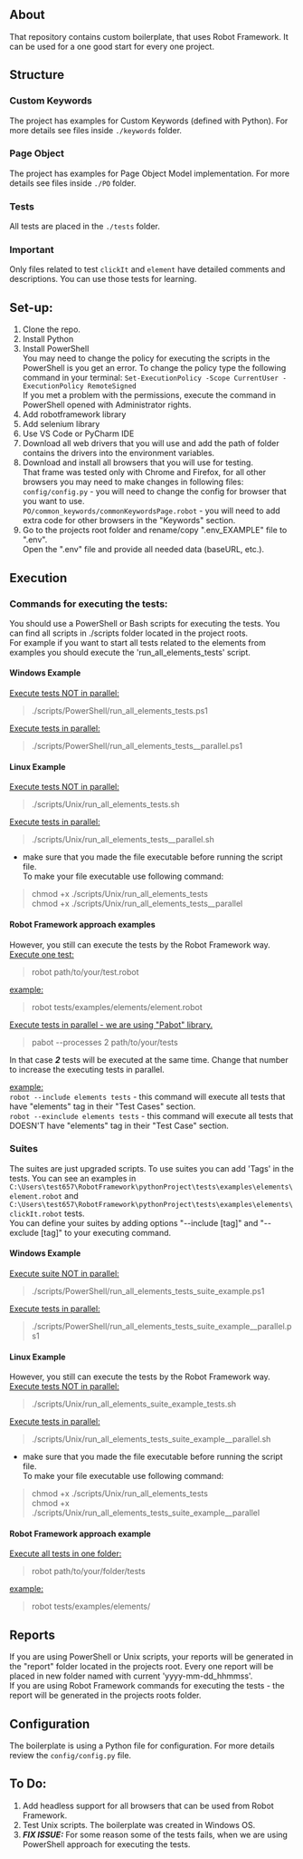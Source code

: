 ## About
That repository contains custom boilerplate, that uses Robot Framework. It can be used for a one good start for every one project.  

## Structure
### Custom Keywords
The project has examples for Custom Keywords (defined with Python). For more details see files inside ```./keywords``` folder.
### Page Object
The project has examples for Page Object Model implementation. For more details see files inside ```./PO``` folder.
### Tests
All tests are placed in the ```./tests``` folder.  
### Important
Only files related to test ```clickIt``` and ```element``` have detailed comments and descriptions. You can use those tests for learning.

## Set-up:
1. Clone the repo.
2. Install Python
3. Install PowerShell  
You may need to change the policy for executing the scripts in the PowerShell is you get an error. To change the policy type the following command in your terminal:
```Set-ExecutionPolicy -Scope CurrentUser -ExecutionPolicy RemoteSigned```  
If you met a problem with the permissions, execute the command in PowerShell opened with Administrator rights.
4. Add robotframework library
5. Add selenium library
6. Use VS Code or PyCharm IDE
7. Download all web drivers that you will use and add the path of folder contains the drivers into the environment variables.
8. Download and install all browsers that you will use for testing.  
That frame was tested only with Chrome and Firefox, for all other browsers you may need to make changes in following files:   
```config/config.py``` - you will need to change the config for browser that you want to use.  
```PO/common_keywords/commonKeywordsPage.robot``` - you will need to add extra code for other browsers in the "Keywords" section.
9. Go to the projects root folder and rename/copy ".env_EXAMPLE" file to ".env".  
Open the ".env" file and provide all needed data (baseURL, etc.).

## Execution

### Commands for executing the tests:
You should use a PowerShell or Bash scripts for executing the tests. You can find all scripts in ./scripts folder located in the project roots.  
For example if you want to start all tests related to the elements from examples you should execute the 'run_all_elements_tests' script.  
#### Windows Example
<ins>Execute tests NOT in parallel:</ins>
> ./scripts/PowerShell/run_all_elements_tests.ps1  

<ins>Execute tests in parallel:</ins>
> ./scripts/PowerShell/run_all_elements_tests__parallel.ps1  
#### Linux Example
<ins>Execute tests NOT in parallel:</ins>
> ./scripts/Unix/run_all_elements_tests.sh

<ins>Execute tests in parallel:</ins>
> ./scripts/Unix/run_all_elements_tests__parallel.sh
- make sure that you made the file executable before running the script file.  
To make your file executable use following command:
> chmod +x ./scripts/Unix/run_all_elements_tests  
> chmod +x ./scripts/Unix/run_all_elements_tests__parallel
#### Robot Framework approach examples
However, you still can execute the tests by the Robot Framework way.  
<ins>Execute one test:</ins>
> robot path/to/your/test.robot

<ins>example:</ins>
> robot tests/examples/elements/element.robot 

<ins>Execute tests in parallel - we are using "Pabot" library.</ins>
> pabot --processes 2 path/to/your/tests

In that case ***2*** tests will be executed at the same time. Change that number to increase the executing tests in parallel.

<ins>example:</ins>  
```robot --include elements tests``` - this command will execute all tests that have "elements" tag in their "Test Cases" section.  
```robot --exinclude elements tests``` - this command will execute all tests that DOESN'T have "elements" tag in their "Test Case" section.

### Suites
The suites are just upgraded scripts. To use suites you can add 'Tags' in the tests. You can see an examples in ```C:\Users\test657\RobotFramework\pythonProject\tests\examples\elements\element.robot``` and ```C:\Users\test657\RobotFramework\pythonProject\tests\examples\elements\clickIt.robot``` tests.  
You can define your suites by adding options "--include [tag]" and "--exclude [tag]" to your executing command.

#### Windows Example
<ins>Execute suite NOT in parallel:</ins>
> ./scripts/PowerShell/run_all_elements_tests_suite_example.ps1  

<ins>Execute tests in parallel:</ins>
> ./scripts/PowerShell/run_all_elements_tests_suite_example__parallel.ps1 

#### Linux Example
However, you still can execute the tests by the Robot Framework way. 
<ins>Execute tests NOT in parallel:</ins>
> ./scripts/Unix/run_all_elements_suite_example_tests.sh

<ins>Execute tests in parallel:</ins>
> ./scripts/Unix/run_all_elements_tests_suite_example__parallel.sh
- make sure that you made the file executable before running the script file.  
To make your file executable use following command:
> chmod +x ./scripts/Unix/run_all_elements_tests  
> chmod +x ./scripts/Unix/run_all_elements_tests_suite_example__parallel

#### Robot Framework approach example
<ins>Execute all tests in one folder:</ins>
> robot path/to/your/folder/tests

<ins>example:</ins>
> robot tests/examples/elements/

## Reports
If you are using PowerShell or Unix scripts, your reports will be generated in the "report" folder located in the projects root. Every one report will be placed in new folder named with current 'yyyy-mm-dd_hhmmss'.  
If you are using Robot Framework commands for executing the tests - the report will be generated in the projects roots folder.

## Configuration
The boilerplate is using a Python file for configuration. For more details review the ```config/config.py``` file.

## To Do:
1. Add headless support for all browsers that can be used from Robot Framework.
2. Test Unix scripts. The boilerplate was created in Windows OS.
3. ***FIX ISSUE:*** For some reason some of the tests fails, when we are using PowerShell approach for executing the tests.